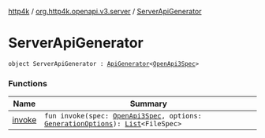 [http4k](../../index.md) / [org.http4k.openapi.v3.server](../index.md) / [ServerApiGenerator](./index.md)

# ServerApiGenerator

`object ServerApiGenerator : `[`ApiGenerator`](../../org.http4k.openapi/-api-generator.md)`<`[`OpenApi3Spec`](../../org.http4k.openapi.v3/-open-api3-spec/index.md)`>`

### Functions

| Name | Summary |
|---|---|
| [invoke](invoke.md) | `fun invoke(spec: `[`OpenApi3Spec`](../../org.http4k.openapi.v3/-open-api3-spec/index.md)`, options: `[`GenerationOptions`](../../org.http4k.openapi/-generation-options/index.md)`): `[`List`](https://kotlinlang.org/api/latest/jvm/stdlib/kotlin.collections/-list/index.html)`<FileSpec>` |

